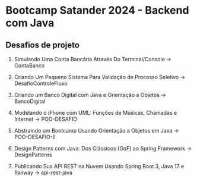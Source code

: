 # Bootcamp Satander 2024 - Backend com Java

## Desafios de projeto

1. Simulando Uma Conta Bancária Através Do Terminal/Console -> ContaBanco

2. Criando Um Pequeno Sistema Para Validação de Processo Seletivo -> DesafioControleFluxo

3. Criando um Banco Digital com Java e Orientação a Objetos -> BancoDigital

4. Modelando o iPhone com UML: Funções de Músicas, Chamadas e Internet -> POO-DESAFIO

5. Abstraindo um Bootcamp Usando Orientação a Objetos em Java -> POO-DESAFIO-II

6. Design Patterns com Java: Dos Clássicos (GoF) ao Spring Framework -> DesignPatterns

7. Publicando Sua API REST na Nuvem Usando Spring Boot 3, Java 17 e Railway -> api-rest-java